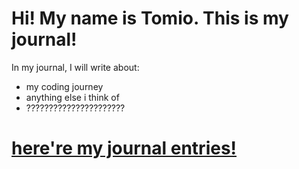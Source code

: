 # Hi! My name is Tomio. This is my journal!

In my journal, I will write about:

- my coding journey
- anything else i think of
- ??????????????????????

# [here're my journal entries!](entries/entries.md)
